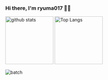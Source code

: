 ### Hi there, I'm ryuma017 👋🏻
<p align="left"> 
  <img alt="github stats" height="150px" src="https://github-readme-stats.vercel.app/api?username=ryuma017&count_private=true&show_icons=true&theme=default" />
  <img alt="Top Langs" height="150px" src="https://github-readme-stats.vercel.app/api/top-langs/?username=ryuma017&show_icons=true&theme=default" />
</p>
<p>
  <img alt="batch" src="https://komarev.com/ghpvc/?username=ryuma017&color=blue&style=plastic" />
</p>
